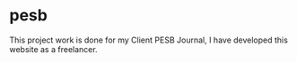 # pesb
This project work is done for my Client PESB Journal, I have developed this website as a freelancer.
